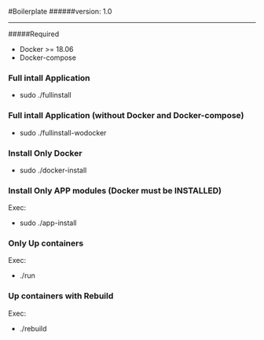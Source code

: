 #Boilerplate
######version: 1.0

---

#####Required
- Docker >= 18.06
- Docker-compose

### Full intall Application
- sudo ./fullinstall

### Full intall Application (without Docker and Docker-compose)
- sudo ./fullinstall-wodocker

### Install Only Docker
- sudo ./docker-install 

### Install Only APP modules (Docker must be INSTALLED)

Exec:
- sudo ./app-install

### Only Up containers

Exec:
- ./run

### Up containers with Rebuild

Exec:
- ./rebuild
